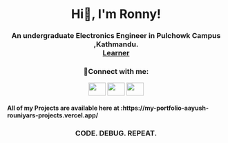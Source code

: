 
<h1 align="center">Hi👋, I'm Ronny!</h1>
<p><h3 align="center"> An undergraduate Electronics Engineer in Pulchowk Campus ,Kathmandu. <br/><a href="">Learner</a>
<h3 align="center">🤳Connect with me:</h3></p>
  <p align="center">
<a href="https://www.linkedin.com/in/aayush-rouniyar-619a48294/" target="blank"><img align="center" src="https://raw.githubusercontent.com/rahuldkjain/github-profile-readme-generator/master/src/images/icons/Social/linked-in-alt.svg" height="30" width="40" /></a>
<a href="https://www.facebook.com/hero.aryan.56" target="blank"><img align="center" src="https://raw.githubusercontent.com/rahuldkjain/github-profile-readme-generator/master/src/images/icons/Social/facebook.svg"  height="30" width="40" /></a>
<a href="https://www.instagram.com/_ronn_____y/" target="blank"><img align="center" src="https://raw.githubusercontent.com/rahuldkjain/github-profile-readme-generator/master/src/images/icons/Social/instagram.svg"  height="30" width="40" /></a>
</p>

<h4>All of my Projects are available here at :https://my-portfolio-aayush-rouniyars-projects.vercel.app/</h4>
<h3 align="center">
CODE. DEBUG. REPEAT.
</h3>



